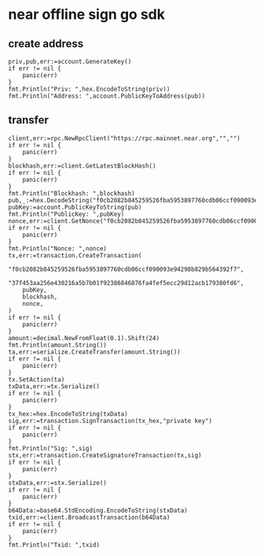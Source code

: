 # near offline sign go sdk

## create address
    priv,pub,err:=account.GenerateKey()
    if err != nil {
    	panic(err)
    }
    fmt.Println("Priv: ",hex.EncodeToString(priv))
    fmt.Println("Address: ",account.PublicKeyToAddress(pub))
    
## transfer
    client,err:=rpc.NewRpcClient("https://rpc.mainnet.near.org","","")
    if err != nil {
    	panic(err)
    }
    blockhash,err:=client.GetLatestBlockHash()
    if err != nil {
    	panic(err)
    }
    fmt.Println("Blockhash: ",blockhash)
    pub,_:=hex.DecodeString("f0cb2082b845259526fba5953897760cdb06ccf090093e94298b829b564392f7")
    pubKey:=account.PublicKeyToString(pub)
    fmt.Println("PublicKey: ",pubKey)
    nonce,err:=client.GetNonce("f0cb2082b845259526fba5953897760cdb06ccf090093e94298b829b564392f7",pubKey,"")
    if err != nil {
    	panic(err)
    }
    fmt.Println("Nonce: ",nonce)
    tx,err:=transaction.CreateTransaction(
    	"f0cb2082b845259526fba5953897760cdb06ccf090093e94298b829b564392f7",
    	"37f453aa256e430216a5b7b01f92386846876fa4fef5ecc29d12acb179380fd6",
    	pubKey,
    	blockhash,
    	nonce,
    )
    if err != nil {
    	panic(err)
    }
    amount:=decimal.NewFromFloat(0.1).Shift(24)
    fmt.Println(amount.String())
    ta,err:=serialize.CreateTransfer(amount.String())
    if err != nil {
    	panic(err)
    }
    tx.SetAction(ta)
    txData,err:=tx.Serialize()
    if err != nil {
    	panic(err)
    }
    tx_hex:=hex.EncodeToString(txData)
    sig,err:=transaction.SignTransaction(tx_hex,"private key")
    if err != nil {
    	panic(err)
    }
    fmt.Println("Sig: ",sig)
    stx,err:=transaction.CreateSignatureTransaction(tx,sig)
    if err != nil {
    	panic(err)
    }
    stxData,err:=stx.Serialize()
    if err != nil {
    	panic(err)
    }
    b64Data:=base64.StdEncoding.EncodeToString(stxData)
    txid,err:=client.BroadcastTransaction(b64Data)
    if err != nil {
    	panic(err)
    }
    fmt.Println("Txid: ",txid)